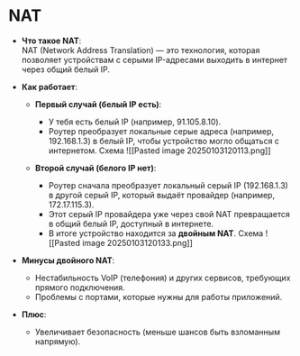 # NAT

- **Что такое NAT**:  
    NAT (Network Address Translation) — это технология, которая позволяет устройствам с серыми IP-адресами выходить в интернет через общий белый IP.
    
- **Как работает**:
    
    - **Первый случай (белый IP есть)**:
        
        - У тебя есть белый IP (например, 91.105.8.10).
        - Роутер преобразует локальные серые адреса (например, 192.168.1.3) в белый IP, чтобы устройство могло общаться с интернетом.
    Схема
        ![[Pasted image 20250103120113.png]]
    - **Второй случай (белого IP нет)**:
        
        - Роутер сначала преобразует локальный серый IP (192.168.1.3) в другой серый IP, который выдаёт провайдер (например, 172.17.115.3).
        - Этот серый IP провайдера уже через свой NAT превращается в общий белый IP, доступный в интернете.
        - В итоге устройство находится за **двойным NAT**.
    Схема
        ![[Pasted image 20250103120133.png]]
- **Минусы двойного NAT**:
    
    - Нестабильность VoIP (телефония) и других сервисов, требующих прямого подключения.
    - Проблемы с портами, которые нужны для работы приложений.
- **Плюс**:
    
    - Увеличивает безопасность (меньше шансов быть взломанным напрямую).